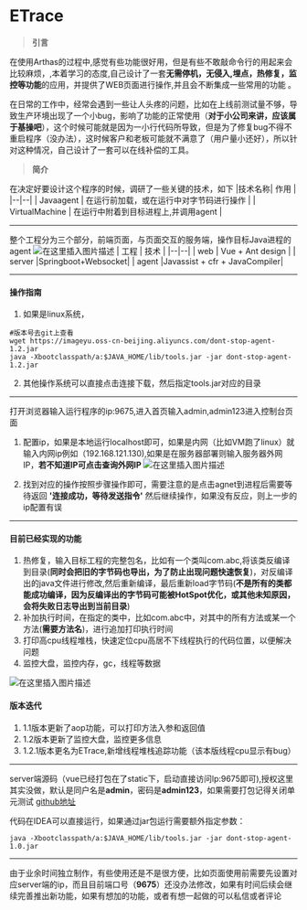 # ETrace

> **引言**

 在使用Arthas的过程中,感觉有些功能很好用，但是有些不敢敲命令行的用起来会比较麻烦，,本着学习的态度,自己设计了一套**无需停机，无侵入,埋点，热修复，监控等功能**的应用，并提供了WEB页面进行操作,并且会不断集成一些常用的功能  。

 在日常的工作中，经常会遇到一些让人头疼的问题，比如在上线前测试量不够，导致生产环境出现了一个小bug，影响了功能的正常使用（**对于小公司来讲，应该属于基操吧**），这个时候可能就是因为一小行代码所导致，但是为了修复bug不得不重启程序（没办法），这时候客户和老板可能就不满意了（用户量小还好），所以针对这种情况，自己设计了一套可以在线补偿的工具。

> **简介**

在决定好要设计这个程序的时候，调研了一些关键的技术，如下
|技术名称| 作用 |
|--|--|
| Javaagent | 在运行前加载，或在运行中对字节码进行操作 |
| VirtualMachine | 在运行中附着到目标进程上,并调用agent |


---

整个工程分为三个部分，前端页面，与页面交互的服务端，操作目标Java进程的agent
![在这里插入图片描述](https://img-blog.csdnimg.cn/20201030140025315.png?x-oss-process=image/watermark,type_ZmFuZ3poZW5naGVpdGk,shadow_10,text_aHR0cHM6Ly9ibG9nLmNzZG4ubmV0L0RheV9EYXlfTm9fQnVn,size_16,color_FFFFFF,t_70#pic_center)
| 工程 | 技术 |
|--|--|
| web | Vue + Ant design |
| server |Springboot+Websocket|
| agent |Javassist + cfr + JavaCompiler|

---
#### 操作指南
1. 如果是linux系统，
```shell
#版本号去git上查看
wget https://imageyu.oss-cn-beijing.aliyuncs.com/dont-stop-agent-1.2.jar
java -Xbootclasspath/a:$JAVA_HOME/lib/tools.jar -jar dont-stop-agent-1.2.jar
```
2. 其他操作系统可以直接点击连接下载，然后指定tools.jar对应的目录
---
打开浏览器输入运行程序的ip:9675,进入首页输入admin,admin123进入控制台页面

1. 配置ip，如果是本地运行localhost即可，如果是内网（比如VM跑了linux）就输入内网ip例如（192.168.121.130),如果是在服务器部署则输入服务器外网IP，**若不知道IP可点击查询外网IP**
![在这里插入图片描述](https://img-blog.csdnimg.cn/20201106134427240.png?x-oss-process=image/watermark,type_ZmFuZ3poZW5naGVpdGk,shadow_10,text_aHR0cHM6Ly9ibG9nLmNzZG4ubmV0L0RheV9EYXlfTm9fQnVn,size_16,color_FFFFFF,t_70#pic_center)

 2. 找到对应的操作按照步骤操作即可，需要注意的是点击agnet到进程后需要等待返回 **'连接成功，等待发送指令'** 然后继续操作，如果没有反应，则上一步的ip配置有误

---
#### 目前已经实现的功能
1. 热修复，输入目标工程的完整包名，比如有一个类叫com.abc,将该类反编译到目录(**同时会把旧的字节码也导出，为了防止出现问题快速恢复**)，对反编译出的java文件进行修改,然后重新编译，最后重新load字节码(**不是所有的类都能成功编译，因为反编译出的字节码可能被HotSpot优化，或其他未知原因，会将失败日志导出到当前目录**)
2. 补加执行时间，在指定的类中，比如com.abc中，对其中的所有方法或某一个方法(**需要方法名**)，进行追加打印执行时间
3. 打印高cpu线程堆栈，快速定位cpu高居不下线程执行的代码位置，以便解决问题
4. 监控大盘，监控内存，gc，线程等数据

![在这里插入图片描述](https://img-blog.csdnimg.cn/20201030150348804.png?x-oss-process=image/watermark,type_ZmFuZ3poZW5naGVpdGk,shadow_10,text_aHR0cHM6Ly9ibG9nLmNzZG4ubmV0L0RheV9EYXlfTm9fQnVn,size_16,color_FFFFFF,t_70#pic_center)
#### 版本迭代
1.   1.1版本更新了aop功能，可以打印方法入参和返回值
2.   1.2版本更新了监控大盘，监控更多信息
3.   1.2.1版本更名为ETrace,新增线程堆栈追踪功能（该本版线程cpu显示有bug）
---

server端源码（vue已经打包在了static下，启动直接访问lp:9675即可),授权这里其实没做，默认是同户名是**admin**，密码是**admin123**，如果需要打包记得关闭单元测试
 [github地址](https://github.com/NoBugBoy/dont-stop-agent)

代码在IDEA可以直接运行，如果通过jar包运行需要额外指定参数：
```shell
java -Xbootclasspath/a:$JAVA_HOME/lib/tools.jar -jar dont-stop-agent-1.0.jar
```

---
由于业余时间独立制作，有些使用还是不是很方便，比如页面使用前需要先设置对应server端的ip，而且目前端口号（**9675**）还没办法修改，如果有时间后续会继续完善推出新功能，如果有想加的功能，或者有想一起做的可以私信或者评论


